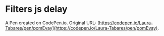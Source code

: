 # Filters js delay

A Pen created on CodePen.io. Original URL: [https://codepen.io/Laura-Tabares/pen/pomEvay](https://codepen.io/Laura-Tabares/pen/pomEvay).

